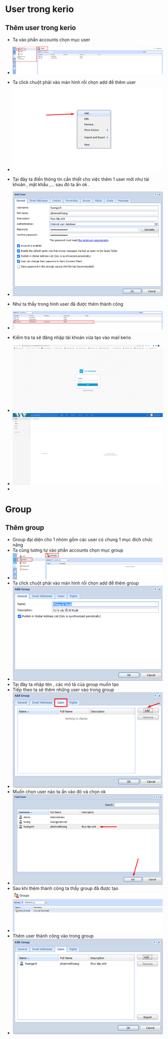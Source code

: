 # User trong kerio
## Thêm user trong kerio 
- Ta vào phần accounts chọn mục user 

- <img src="img/1.png">

- Ta click chuột phải vào màn hình rồi chọn add để thêm user

- <img src="img/2.png">

- Tại đây ta điền thông tin cần thiết cho việc thêm 1 user mới như tài khoản , mật khẩu ,... sau đó ta ấn ok .

- <img src="img/3.PNG">

- Như ta thấy trong hình user đã được thêm thành công
- <img src="img/4.png">

- Kiểm tra ta sẽ đăng nhập tài khoản vừa tạo vào mail kerio
- <img src="img/12.PNG">
- <img src="img/13.PNG">

- 
# Group 
## Thêm group 
- Group đại diện cho 1 nhóm gồm các user có chung 1 mục đích chức năng
- Ta cũng tương tự vào phần accounts chọn mục group
- <img src="img/5.png">
- Ta click chuột phải vào màn hình rồi chọn add để thêm group
- <img src="img/6.png">
- Tại đây ta nhập tên , các mô tả của group muốn tạo
- Tiếp theo ta sẽ thêm những user vào trong group 
- <img src="img/8.png">
- Muốn chọn user nào ta ấn vào đó và chọn ok
- <img src="img/9.png">
- Sau khi thêm thành công ta thấy group đã được tạo
- <img src="img/10.PNG">
- Thêm user thành công vào trong group
- <img src="img/11.PNG">


